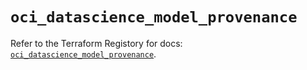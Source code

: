 # `oci_datascience_model_provenance`

Refer to the Terraform Registory for docs: [`oci_datascience_model_provenance`](https://registry.terraform.io/providers/oracle/oci/6.18.0/docs/resources/datascience_model_provenance).

